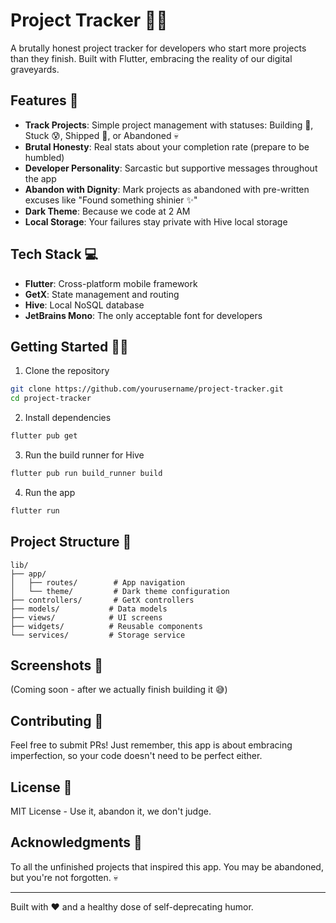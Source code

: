 # Project Tracker 🚀💀

A brutally honest project tracker for developers who start more projects than they finish. Built with Flutter, embracing the reality of our digital graveyards.

## Features 🎯

- **Track Projects**: Simple project management with statuses: Building 🔨, Stuck 😰, Shipped 🚀, or Abandoned 💀
- **Brutal Honesty**: Real stats about your completion rate (prepare to be humbled)
- **Developer Personality**: Sarcastic but supportive messages throughout the app
- **Abandon with Dignity**: Mark projects as abandoned with pre-written excuses like "Found something shinier ✨"
- **Dark Theme**: Because we code at 2 AM
- **Local Storage**: Your failures stay private with Hive local storage

## Tech Stack 💻

- **Flutter**: Cross-platform mobile framework
- **GetX**: State management and routing
- **Hive**: Local NoSQL database
- **JetBrains Mono**: The only acceptable font for developers

## Getting Started 🏃‍♂️

1. Clone the repository
```bash
git clone https://github.com/yourusername/project-tracker.git
cd project-tracker
```

2. Install dependencies
```bash
flutter pub get
```

3. Run the build runner for Hive
```bash
flutter pub run build_runner build
```

4. Run the app
```bash
flutter run
```

## Project Structure 📁

```
lib/
├── app/
│   ├── routes/        # App navigation
│   └── theme/         # Dark theme configuration
├── controllers/       # GetX controllers
├── models/           # Data models
├── views/            # UI screens
├── widgets/          # Reusable components
└── services/         # Storage service
```

## Screenshots 📱

(Coming soon - after we actually finish building it 😅)

## Contributing 🤝

Feel free to submit PRs! Just remember, this app is about embracing imperfection, so your code doesn't need to be perfect either.

## License 📄

MIT License - Use it, abandon it, we don't judge.

## Acknowledgments 🙏

To all the unfinished projects that inspired this app. You may be abandoned, but you're not forgotten. 💀

---

Built with ❤️ and a healthy dose of self-deprecating humor.
